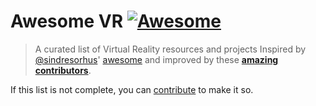 # Awesome VR [![Awesome](https://cdn.rawgit.com/sindresorhus/awesome/d7305f38d29fed78fa85652e3a63e154dd8e8829/media/badge.svg)](https://github.com/sindresorhus/awesome)

> A curated list of Virtual Reality resources and projects
Inspired by [@sindresorhus](https://github.com/sindresorhus)' [awesome](https://github.com/sindresorhus/awesome) and improved by these **[amazing contributors](https://github.com/melbvr/awesome-VR/graphs/contributors)**.

If this list is not complete, you can [contribute](https://github.com/melbvr/awesome-VR/edit/master/README.md) to make it so.

